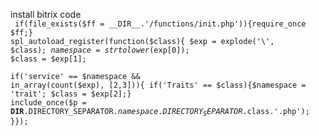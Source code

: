 install bitrix code <br>
<code>
if(file_exists($ff = __DIR__.'/functions/init.php')){require_once $ff;}
spl_autoload_register(function($class){
    $exp = explode('\\', $class); $namespace = strtolower($exp[0]); $class = $exp[1];  
    if('service' == $namespace && in_array(count($exp), [2,3])){
        if('Traits' == $class){$namespace = 'trait'; $class = $exp[2];}
        include_once($p = __DIR__.DIRECTORY_SEPARATOR.$namespace.DIRECTORY_SEPARATOR.$class.'.php'); 
}});
</code>

